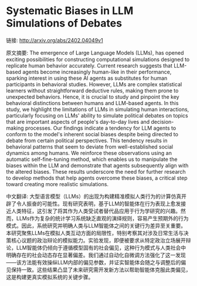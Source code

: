# Systematic Biases in LLM Simulations of Debates

链接: http://arxiv.org/abs/2402.04049v1

原文摘要:
The emergence of Large Language Models (LLMs), has opened exciting
possibilities for constructing computational simulations designed to replicate
human behavior accurately. Current research suggests that LLM-based agents
become increasingly human-like in their performance, sparking interest in using
these AI agents as substitutes for human participants in behavioral studies.
However, LLMs are complex statistical learners without straightforward
deductive rules, making them prone to unexpected behaviors. Hence, it is
crucial to study and pinpoint the key behavioral distinctions between humans
and LLM-based agents. In this study, we highlight the limitations of LLMs in
simulating human interactions, particularly focusing on LLMs' ability to
simulate political debates on topics that are important aspects of people's
day-to-day lives and decision-making processes. Our findings indicate a
tendency for LLM agents to conform to the model's inherent social biases
despite being directed to debate from certain political perspectives. This
tendency results in behavioral patterns that seem to deviate from
well-established social dynamics among humans. We reinforce these observations
using an automatic self-fine-tuning method, which enables us to manipulate the
biases within the LLM and demonstrate that agents subsequently align with the
altered biases. These results underscore the need for further research to
develop methods that help agents overcome these biases, a critical step toward
creating more realistic simulations.

中文翻译:
大型语言模型（LLMs）的出现为构建精准模拟人类行为的计算仿真开辟了令人振奋的可能性。现有研究表明，基于LLM的智能体在行为表现上愈发接近人类特征，这引发了将其作为人类受试者替代品应用于行为学研究的兴趣。然而，LLMs作为复杂的统计学习系统缺乏直观的演绎规则，容易产生预期外的行为模式。因此，系统研究并明确人类与LLM智能体之间的关键行为差异至关重要。本研究聚焦LLMs在模拟人类互动方面的局限性，特别考察其对涉及日常生活与决策核心议题的政治辩论的模拟能力。实验发现，即便被要求从特定政治立场展开辩论，LLM智能体仍倾向于遵循模型固有的社会偏见，这种行为模式与人类社会中明确存在的社会动态存在显著偏差。我们通过自动化自微调方法强化了这一发现——该方法能有效操纵LLM内部的偏见参数，并证实智能体会随之与调整后的偏见保持一致。这些结果凸显了未来研究需开发新方法以帮助智能体克服此类偏见，这是构建更真实模拟系统的关键步骤。

